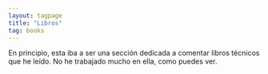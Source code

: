 ```yaml
---
layout: tagpage
title: "Libros"
tag: books
---
```


En principio, esta iba a ser una sección dedicada a comentar libros técnicos que he leído. No he trabajado mucho en ella, como puedes ver.
